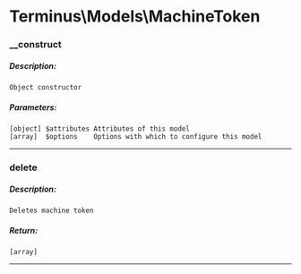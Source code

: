 # Terminus\Models\MachineToken

### __construct
##### Description:
    Object constructor

##### Parameters:
    [object] $attributes Attributes of this model
    [array]  $options    Options with which to configure this model

---

### delete
##### Description:
    Deletes machine token

##### Return:
    [array]

---


